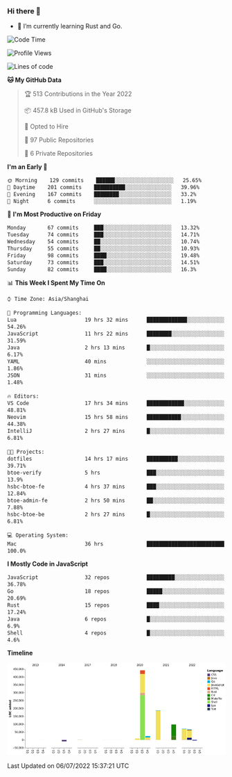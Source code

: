 ### Hi there 👋

- 🌱 I’m currently learning Rust and Go.

<!--START_SECTION:waka-->
![Code Time](http://img.shields.io/badge/Code%20Time-526%20hrs%2048%20mins-blue)

![Profile Views](http://img.shields.io/badge/Profile%20Views-0-blue)

![Lines of code](https://img.shields.io/badge/From%20Hello%20World%20I%27ve%20Written-894%20Thousand%20lines%20of%20code-blue)

**🐱 My GitHub Data** 

> 🏆 513 Contributions in the Year 2022
 > 
> 📦 457.8 kB Used in GitHub's Storage 
 > 
> 💼 Opted to Hire
 > 
> 📜 97 Public Repositories 
 > 
> 🔑 6 Private Repositories  
 > 
**I'm an Early 🐤** 

```text
🌞 Morning    129 commits    ██████░░░░░░░░░░░░░░░░░░░   25.65% 
🌆 Daytime    201 commits    ██████████░░░░░░░░░░░░░░░   39.96% 
🌃 Evening    167 commits    ████████░░░░░░░░░░░░░░░░░   33.2% 
🌙 Night      6 commits      ░░░░░░░░░░░░░░░░░░░░░░░░░   1.19%

```
📅 **I'm Most Productive on Friday** 

```text
Monday       67 commits     ███░░░░░░░░░░░░░░░░░░░░░░   13.32% 
Tuesday      74 commits     ███░░░░░░░░░░░░░░░░░░░░░░   14.71% 
Wednesday    54 commits     ██░░░░░░░░░░░░░░░░░░░░░░░   10.74% 
Thursday     55 commits     ██░░░░░░░░░░░░░░░░░░░░░░░   10.93% 
Friday       98 commits     ████░░░░░░░░░░░░░░░░░░░░░   19.48% 
Saturday     73 commits     ███░░░░░░░░░░░░░░░░░░░░░░   14.51% 
Sunday       82 commits     ████░░░░░░░░░░░░░░░░░░░░░   16.3%

```


📊 **This Week I Spent My Time On** 

```text
⌚︎ Time Zone: Asia/Shanghai

💬 Programming Languages: 
Lua                      19 hrs 32 mins      █████████████░░░░░░░░░░░░   54.26% 
JavaScript               11 hrs 22 mins      ████████░░░░░░░░░░░░░░░░░   31.59% 
Java                     2 hrs 13 mins       █░░░░░░░░░░░░░░░░░░░░░░░░   6.17% 
YAML                     40 mins             ░░░░░░░░░░░░░░░░░░░░░░░░░   1.86% 
JSON                     31 mins             ░░░░░░░░░░░░░░░░░░░░░░░░░   1.48%

🔥 Editors: 
VS Code                  17 hrs 34 mins      ████████████░░░░░░░░░░░░░   48.81% 
Neovim                   15 hrs 58 mins      ███████████░░░░░░░░░░░░░░   44.38% 
IntelliJ                 2 hrs 27 mins       █░░░░░░░░░░░░░░░░░░░░░░░░   6.81%

🐱‍💻 Projects: 
dotfiles                 14 hrs 17 mins      ██████████░░░░░░░░░░░░░░░   39.71% 
btoe-verify              5 hrs               ███░░░░░░░░░░░░░░░░░░░░░░   13.9% 
hsbc-btoe-fe             4 hrs 37 mins       ███░░░░░░░░░░░░░░░░░░░░░░   12.84% 
btoe-admin-fe            2 hrs 50 mins       ██░░░░░░░░░░░░░░░░░░░░░░░   7.88% 
hsbc-btoe-be             2 hrs 27 mins       █░░░░░░░░░░░░░░░░░░░░░░░░   6.81%

💻 Operating System: 
Mac                      36 hrs              █████████████████████████   100.0%

```

**I Mostly Code in JavaScript** 

```text
JavaScript               32 repos            █████████░░░░░░░░░░░░░░░░   36.78% 
Go                       18 repos            █████░░░░░░░░░░░░░░░░░░░░   20.69% 
Rust                     15 repos            ████░░░░░░░░░░░░░░░░░░░░░   17.24% 
Java                     6 repos             █░░░░░░░░░░░░░░░░░░░░░░░░   6.9% 
Shell                    4 repos             █░░░░░░░░░░░░░░░░░░░░░░░░   4.6%

```


**Timeline**

![Chart not found](https://raw.githubusercontent.com/elton/elton/main/charts/bar_graph.png) 


 Last Updated on 06/07/2022 15:37:21 UTC
<!--END_SECTION:waka-->

<!--
**elton/elton** is a ✨ _special_ ✨ repository because its `README.md` (this file) appears on your GitHub profile.

Here are some ideas to get you started:

- 🔭 I’m currently working on ...
- 🌱 I’m currently learning ...
- 👯 I’m looking to collaborate on ...
- 🤔 I’m looking for help with ...
- 💬 Ask me about ...
- 📫 How to reach me: ...
- 😄 Pronouns: ...
- ⚡ Fun fact: ...
-->
